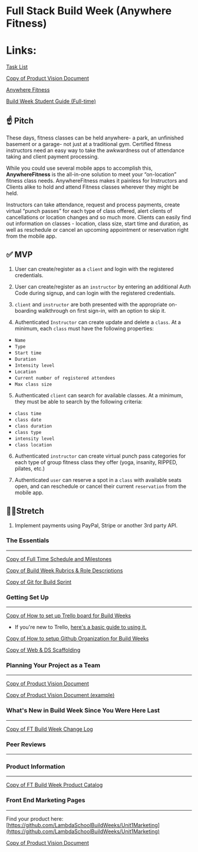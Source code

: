 # Full Stack Build Week (Anywhere Fitness)

# Links:

[Task List](https://www.notion.so/b594fe1487234f96b5dcf19c4a258218)

[Copy of Product Vision Document](https://www.notion.so/Copy-of-Product-Vision-Document-69eb43351a72457e956caf79409d7d04)

[Anywhere Fitness](https://www.notion.so/Anywhere-Fitness-ba5d9993f953483a860db08ba0e6ab78)

[Build Week Student Guide (Full-time)](https://www.notion.so/Build-Week-Student-Guide-Full-time-5205d3157be141849bb5f99e3f93c6c6)

## ☝️ **Pitch**

These days, fitness classes can be held anywhere- a park, an unfinished basement or a garage- not just at a traditional gym. Certified fitness instructors need an easy way to take the awkwardness out of attendance taking and client payment processing. 

While you could use several mobile apps to accomplish this, **AnywhereFitness** is the all-in-one solution to meet your “on-location” fitness class needs. AnywhereFitness makes it painless for Instructors and Clients alike to hold and attend Fitness classes wherever they might be held. 

Instructors can take attendance, request and process payments, create virtual “punch passes” for each type of class offered, alert clients of cancellations or location changes and so much more. Clients can easily find out information on classes - location, class size, start time and duration, as well as reschedule or cancel an upcoming appointment or reservation right from the mobile app.

## ✅  **MVP**

1. User can create/register as a `client` and login with the registered credentials.

2. User can create/register as an `instructor` by entering an additional Auth Code during signup, and can login with the registered credentials.

3. `client` and `instructor` are both presented with the appropriate on-boarding walkthrough on first sign-in, with an option to skip it.

4. Authenticated `Instructor` can create update and delete a `class`. At a minimum, each `class` must have the following properties:

- `Name`
- `Type`
- `Start time`
- `Duration`
- `Intensity level`
- `Location`
- `Current number of registered attendees`
- `Max class size`

5. Authenticated `client` can search for available classes. At a minimum, they must be able to search by the following criteria:

- `class time`
- `class date`
- `class duration`
- `class type`
- `intensity level`
- `class location`

6. Authenticated `instructor` can create virtual punch pass categories for each type of group fitness class they offer (yoga, insanity, RIPPED, pilates, etc.)

7. Authenticated `user` can reserve a spot in a `class` with available seats open, and can reschedule or cancel their current `reservation` from the mobile app.

## 🏃‍♀️**Stretch**

1. Implement payments using PayPal, Stripe or another 3rd party API.

### The Essentials

---

[Copy of Full Time Schedule and Milestones](https://www.notion.so/b19cfdc059ac4f3db92624c589944fbd)

[Copy of Build Week Rubrics & Role Descriptions ](https://www.notion.so/Copy-of-Build-Week-Rubrics-Role-Descriptions-0ea359b931474d01ae69bd477668acd2)

[Copy of Git for Build Sprint](https://www.notion.so/Copy-of-Git-for-Build-Sprint-ceaeebd0c4fd434fb27bf47368faa23c)

### Getting Set Up

---

[Copy of How to set up Trello board for Build Weeks](https://www.notion.so/Copy-of-How-to-set-up-Trello-board-for-Build-Weeks-ea3e636949cb46fb91561e2a198967b6)

- If you're new to Trello, [here's a basic guide to using it.](https://trello.com/en-US/guide/trello-101)

[Copy of How to setup Github Organization for Build Weeks](https://www.notion.so/Copy-of-How-to-setup-Github-Organization-for-Build-Weeks-98efa51cf77e4015a262291d1ce5e815)

[Copy of Web & DS Scaffolding](https://www.notion.so/Copy-of-Web-DS-Scaffolding-22dcb958d84248f6a61756e8680d08fa)

### Planning Your Project as a Team

---

[Copy of Product Vision Document](https://www.notion.so/Copy-of-Product-Vision-Document-9ef09b53d05d4507b5e8674a856dd84b)

[Copy of Product Vision Document (example)](https://www.notion.so/Copy-of-Product-Vision-Document-example-e8df1dd8d83443df9bafdfd25150e6df)

### What's New in Build Week Since You Were Here Last

---

[Copy of FT Build Week Change Log](https://www.notion.so/9bb0cce0c1114b88bc7c18d6607c4b96)

### Peer Reviews

---

### Product Information

---

[Copy of FT Build Week Product Catalog](https://www.notion.so/Copy-of-FT-Build-Week-Product-Catalog-8ee84c0b3901440babe8f22b2565f0a8)

### Front End Marketing Pages

---

Find your product here: [https://github.com/LambdaSchoolBuildWeeks/Unit1Marketing](https://github.com/LambdaSchoolBuildWeeks/Unit1Marketing)

[Copy of Product Vision Document](https://www.notion.so/Copy-of-Product-Vision-Document-ccd5078a397e4e2cba6a2b1f794c08c0)
